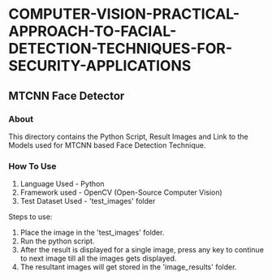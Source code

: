 # COMPUTER-VISION-PRACTICAL-APPROACH-TO-FACIAL-DETECTION-TECHNIQUES-FOR-SECURITY-APPLICATIONS

## MTCNN Face Detector

### About

This directory contains the Python Script, Result Images and Link to the Models used for MTCNN based Face Detection Technique. 

### How To Use

1. Language Used - Python
2. Framework used - OpenCV (Open-Source Computer Vision)
3. Test Dataset Used - 'test_images' folder

Steps to use:
1. Place the image in the 'test_images' folder.
2. Run the python script.
3. After the result is displayed for a single image, press any key to continue to next image till all the images gets displayed.
4. The resultant images will get stored in the 'image_results' folder.

